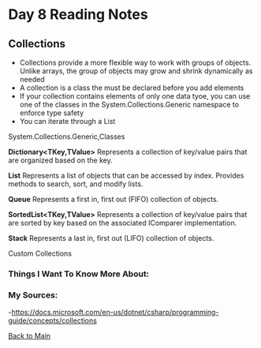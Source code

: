# Day 8 Reading Notes
## Collections
- Collections provide a more flexible way to work with groups of objects. Unlike arrays, the group of objects may grow and shrink dynamically as needed
- A collection is a class the must be declared before you add elements
- If your collection contains elements of only one data tyoe, you can use one of the classes in the System.Collections.Generic namespace to enforce type safety
- You can iterate through a List

System.Collections.Generic,Classes

**Dictionary<TKey,TValue>**	Represents a collection of key/value pairs that are organized based on the key.

**List<T>**	Represents a list of objects that can be accessed by index. Provides methods to search, sort, and modify lists.
  
**Queue<T>**	Represents a first in, first out (FIFO) collection of objects.
  
**SortedList<TKey,TValue>**	Represents a collection of key/value pairs that are sorted by key based on the associated IComparer<T> implementation.
  
**Stack<T>**	Represents a last in, first out (LIFO) collection of objects.
  
Custom Collections

  
### Things I Want To Know More About:


### My Sources:
-https://docs.microsoft.com/en-us/dotnet/csharp/programming-guide/concepts/collections

[Back to Main](README.md)
